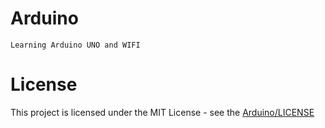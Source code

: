 # Arduino
    Learning Arduino UNO and WIFI
# License
This project is licensed under the MIT License - see the [Arduino/LICENSE](LICENSE)
